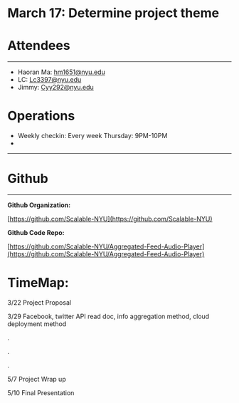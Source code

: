 # March 17: Determine project theme 

# Attendees

---

- Haoran Ma: hm1651@nyu.edu
- LC: Lc3397@nyu.edu
- Jimmy: Cyy292@nyu.edu

# Operations

- Weekly checkin: Every week Thursday: 9PM-10PM
- 

---

# Github

---

**Github Organization:** 

[https://github.com/Scalable-NYU](https://github.com/Scalable-NYU)

**Github Code Repo:**

[https://github.com/Scalable-NYU/Aggregated-Feed-Audio-Player](https://github.com/Scalable-NYU/Aggregated-Feed-Audio-Player)

# TimeMap:

3/22 Project Proposal

3/29 Facebook, twitter API read doc, info aggregation method, cloud deployment method 

.

.

.

5/7 Project Wrap up

5/10 Final Presentation